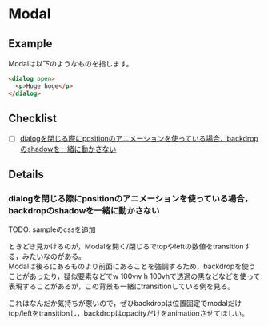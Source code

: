 # Modal

## Example

Modalは以下のようなものを指します。

```html
<dialog open>
  <p>Hoge hoge</p>
</dialog>
```

## Checklist

- [ ] [dialogを閉じる際にpositionのアニメーションを使っている場合，backdropのshadowを一緒に動かさない](#backdrop-animation)

## Details

### <a name="backdrop-animation">dialogを閉じる際にpositionのアニメーションを使っている場合，backdropのshadowを一緒に動かさない</a>

TODO: sampleのcssを追加

ときどき見かけるのが，Modalを開く/閉じるでtopやleftの数値をtransitionする，みたいなのがある。  
Modalは後ろにあるものより前面にあることを強調するため，backdropを使うことがあったり，疑似要素などでw 100vw h 100vhで透過の黒などなどを使って表現することがあるが，この背景も一緒にtransitionしている例を見る。

これはなんだか気持ちが悪いので，ぜひbackdropは位置固定でmodalだけtop/leftをtransitionし，backdropはopacityだけをanimationさせてほしい。
